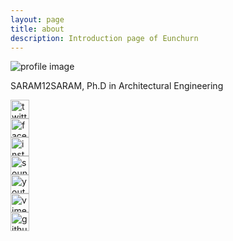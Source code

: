 ```yaml
---
layout: page
title: about
description: Introduction page of Eunchurn
---
```

<img class="portrait" src="{{ site.baseurl }}{{ site.representing_image }}" alt="profile image" />


SARAM12SARAM, Ph.D in Architectural Engineering


<div class="social_img">
<a href="https://twitter.com/eunchurn" target="_blank"><img src="{{ site.baseurl }}/public/images/icons/twitter.png" width="30" alt="twitter"></a>
</div>
<div class="social_img">
<a href="https://www.facebook.com/eunchurn" target="_blank"><img src="{{ site.baseurl }}/public/images/icons/facebook.png" width="30" alt="facebook"></a>
</div>
<div class="social_img">
<a href="https://www.instagram.com/eunchurn" target="_blank"><img src="{{ site.baseurl }}/public/images/icons/instagram.png" width="30" alt="instagram"></a>
</div>
<div class="social_img">
<a href="https://soundcloud.com/eunchurn" target="_blank"><img src="{{ site.baseurl }}/public/images/icons/soundcloud.png" width="30" alt="soundcloud"></a>
</div>
<div class="social_img">
<a href="https://www.youtube.com/user/saram12saram" target="_blank"><img src="{{ site.baseurl }}/public/images/icons/youtube.png" width="30" alt="youtube"></a>
</div>
<div class="social_img">
<a href="https://vimeo.com/eunchurn" target="_blank"><img src="{{ site.baseurl }}/public/images/icons/vimeo.png" width="30" alt="vimeo"></a>
</div>
<div class="social_img">
<a href="https://github.com/eunchurn" target="_blank"><img src="{{ site.baseurl }}/public/images/icons/github.png" width="30" alt="github"></a>
</div>